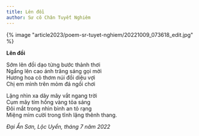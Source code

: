```yaml
---
title: Lên đồi
author: Sư cô Chân Tuyết Nghiêm
---
```


{% image "article2023/poem-sr-tuyet-nghiem/20221009_073618_edit.jpg" %}

<div class="verse"><p><b>Lên đồi</b></p>
<p>Sớm lên đồi dạo từng bước thảnh thơi<br/>
Ngẩng lên cao ánh trăng sáng gọi mời<br/>
Hương hoa cỏ thơm núi đồi diệu vợi<br/>
Chị em mình trên mỏm đá ngồi chơi</p>

<p>Lặng nhìn xa dãy mây vắt ngang trời<br/>
Cụm mây tím hồng vàng tỏa sáng<br/>
Đôi mắt trong nhìn bình an tỏ rạng<br/>
Miệng mỉm cười trong tĩnh lặng thênh thang.</p>
<cite>Đại Ẩn Sơn, Lộc Uyển, tháng 7 năm 2022</cite></div>
